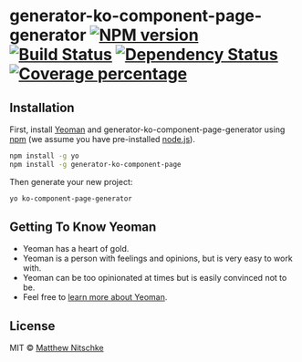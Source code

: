 # generator-ko-component-page-generator [![NPM version][npm-image]][npm-url] [![Build Status][travis-image]][travis-url] [![Dependency Status][daviddm-image]][daviddm-url] [![Coverage percentage][coveralls-image]][coveralls-url]
>

## Installation

First, install [Yeoman](http://yeoman.io) and generator-ko-component-page-generator using [npm](https://www.npmjs.com/) (we assume you have pre-installed [node.js](https://nodejs.org/)).

```bash
npm install -g yo
npm install -g generator-ko-component-page
```

Then generate your new project:

```bash
yo ko-component-page-generator
```

## Getting To Know Yeoman

 * Yeoman has a heart of gold.
 * Yeoman is a person with feelings and opinions, but is very easy to work with.
 * Yeoman can be too opinionated at times but is easily convinced not to be.
 * Feel free to [learn more about Yeoman](http://yeoman.io/).

## License

MIT © [Matthew Nitschke]()


[npm-image]: https://badge.fury.io/js/generator-ko-component-page-generator.svg
[npm-url]: https://npmjs.org/package/generator-ko-component-page-generator
[travis-image]: https://travis-ci.org//generator-ko-component-page-generator.svg?branch=master
[travis-url]: https://travis-ci.org//generator-ko-component-page-generator
[daviddm-image]: https://david-dm.org//generator-ko-component-page-generator.svg?theme=shields.io
[daviddm-url]: https://david-dm.org//generator-ko-component-page-generator
[coveralls-image]: https://coveralls.io/repos//generator-ko-component-page-generator/badge.svg
[coveralls-url]: https://coveralls.io/r//generator-ko-component-page-generator
